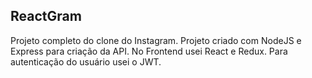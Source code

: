 ## ReactGram

Projeto completo do clone do Instagram. 
Projeto criado com NodeJS e Express para criação da API.
No Frontend usei React e Redux.
Para autenticação do usuário usei o JWT.
